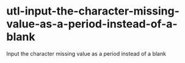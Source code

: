 # utl-input-the-character-missing-value-as-a-period-instead-of-a-blank
Input the character missing value as a period instead of a blank 
